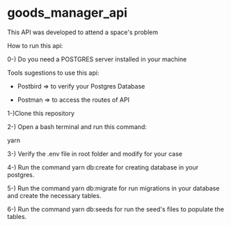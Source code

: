 # goods_manager_api

This API was developed to attend a space's problem

How to run this api:

0-) Do you need a POSTGRES server installed in your machine

Tools sugestions to use this api:

- Postbird => to verify your Postgres Database

* Postman => to access the routes of API

1-)Clone this repository

2-) Open a bash terminal and run this command:

yarn

3-) Verify the .env file in root folder and modify for your case

4-) Run the command yarn db:create for creating database in your postgres.

5-) Run the command yarn db:migrate for run migrations in your database and create the necessary tables.

6-) Run the command yarn db:seeds for run the seed's files to populate the tables.
